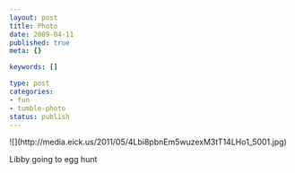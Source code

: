 ```yaml
--- 
layout: post
title: Photo
date: 2009-04-11
published: true
meta: {}

keywords: []

type: post
categories: 
- fun
- tumble-photo
status: publish
---
```

<div class="figure">            ![](http://media.eick.us/2011/05/4Lbi8pbnEm5wuzexM3tT14LHo1_5001.jpg)        </div>

Libby going to egg hunt

